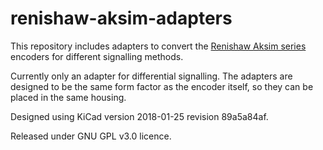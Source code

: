 # renishaw-aksim-adapters

This repository includes adapters to convert the [Renishaw Aksim 
series](http://www.directindustry.com/prod/renishaw/product-5200-1654055.html)
encoders for different signalling methods. 

Currently only an adapter for differential signalling. The adapters are 
designed to be the same form factor as the encoder itself, so they can be placed in the same housing.

Designed using KiCad version 2018-01-25 revision 89a5a84af.

Released under GNU GPL v3.0 licence.
